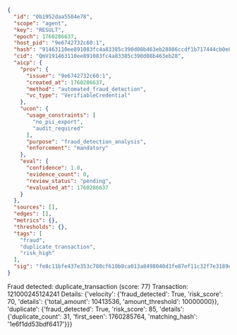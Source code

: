 ```json
{
  "id": "0b1952daa5504e78",
  "scope": "agent",
  "key": "RESULT",
  "epoch": 1760286637,
  "host_pid": "9e6742732c60:1",
  "hash": "91463110ee891083fc4a83385c390d08b463eb28886ccdf1b717444cb0e8d429",
  "cid": "QmV191463110ee891083fc4a83385c390d08b463eb28",
  "aicp": {
    "prov": {
      "issuer": "9e6742732c60:1",
      "created_at": 1760286637,
      "method": "automated_fraud_detection",
      "vc_type": "VerifiableCredential"
    },
    "ucon": {
      "usage_constraints": [
        "no_pii_export",
        "audit_required"
      ],
      "purpose": "fraud_detection_analysis",
      "enforcement": "mandatory"
    },
    "eval": {
      "confidence": 1.0,
      "evidence_count": 0,
      "review_status": "pending",
      "evaluated_at": 1760286637
    }
  },
  "sources": [],
  "edges": [],
  "metrics": {},
  "thresholds": {},
  "tags": [
    "fraud",
    "duplicate_transaction",
    "risk_high"
  ],
  "sig": "fe8c11bfe437e353c788cf610b8ca013a8498040d1fe87ef11c32f7e3189ef7d"
}
```

Fraud detected: duplicate_transaction (score: 77)
Transaction: 121000245124241
Details: {'velocity': {'fraud_detected': True, 'risk_score': 70, 'details': {'total_amount': 10413536, 'amount_threshold': 10000000}}, 'duplicate': {'fraud_detected': True, 'risk_score': 85, 'details': {'duplicate_count': 31, 'first_seen': 1760285764, 'matching_hash': '1e6f1dd53bdf6417'}}}